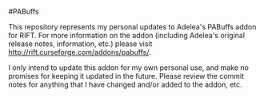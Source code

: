 #PABuffs

This repository represents my personal updates to Adelea's PABuffs addon for RIFT.   For more information on the addon (including Adelea's original release notes, information, etc.) please visit http://rift.curseforge.com/addons/pabuffs/.

I only intend to update this addon for my own personal use, and make no promises for keeping it updated in the future.   Please review the commit notes for anything that I have changed and/or added to the addon, etc.
